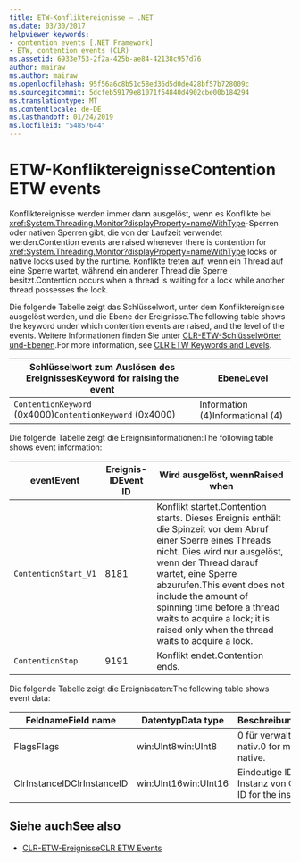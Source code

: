 ```yaml
---
title: ETW-Konfliktereignisse – .NET
ms.date: 03/30/2017
helpviewer_keywords:
- contention events [.NET Framework]
- ETW, contention events (CLR)
ms.assetid: 6933e753-2f2a-425b-ae84-42138c957d76
author: mairaw
ms.author: mairaw
ms.openlocfilehash: 95f56a6c8b51c58ed36d5d0de428bf57b728009c
ms.sourcegitcommit: 5dcfeb59179e81071f54840d4902cbe00b184294
ms.translationtype: MT
ms.contentlocale: de-DE
ms.lasthandoff: 01/24/2019
ms.locfileid: "54857644"
---
```

# <a name="contention-etw-events"></a><span data-ttu-id="a010c-102">ETW-Konfliktereignisse</span><span class="sxs-lookup"><span data-stu-id="a010c-102">Contention ETW events</span></span>

<span data-ttu-id="a010c-103">Konfliktereignisse werden immer dann ausgelöst, wenn es Konflikte bei <xref:System.Threading.Monitor?displayProperty=nameWithType>-Sperren oder nativen Sperren gibt, die von der Laufzeit verwendet werden.</span><span class="sxs-lookup"><span data-stu-id="a010c-103">Contention events are raised whenever there is contention for <xref:System.Threading.Monitor?displayProperty=nameWithType> locks or native locks used by the runtime.</span></span> <span data-ttu-id="a010c-104">Konflikte treten auf, wenn ein Thread auf eine Sperre wartet, während ein anderer Thread die Sperre besitzt.</span><span class="sxs-lookup"><span data-stu-id="a010c-104">Contention occurs when a thread is waiting for a lock while another thread possesses the lock.</span></span>

<span data-ttu-id="a010c-105">Die folgende Tabelle zeigt das Schlüsselwort, unter dem Konfliktereignisse ausgelöst werden, und die Ebene der Ereignisse.</span><span class="sxs-lookup"><span data-stu-id="a010c-105">The following table shows the keyword under which contention events are raised, and the level of the events.</span></span> <span data-ttu-id="a010c-106">Weitere Informationen finden Sie unter [CLR-ETW-Schlüsselwörter und-Ebenen](clr-etw-keywords-and-levels.md).</span><span class="sxs-lookup"><span data-stu-id="a010c-106">For more information, see [CLR ETW Keywords and Levels](clr-etw-keywords-and-levels.md).</span></span>

|<span data-ttu-id="a010c-107">Schlüsselwort zum Auslösen des Ereignisses</span><span class="sxs-lookup"><span data-stu-id="a010c-107">Keyword for raising the event</span></span>|<span data-ttu-id="a010c-108">Ebene</span><span class="sxs-lookup"><span data-stu-id="a010c-108">Level</span></span>|
|-----------------------------------|-----------|
|<span data-ttu-id="a010c-109">`ContentionKeyword` (0x4000)</span><span class="sxs-lookup"><span data-stu-id="a010c-109">`ContentionKeyword` (0x4000)</span></span>|<span data-ttu-id="a010c-110">Information (4)</span><span class="sxs-lookup"><span data-stu-id="a010c-110">Informational (4)</span></span>|

<span data-ttu-id="a010c-111">Die folgende Tabelle zeigt die Ereignisinformationen:</span><span class="sxs-lookup"><span data-stu-id="a010c-111">The following table shows event information:</span></span>

|<span data-ttu-id="a010c-112">event</span><span class="sxs-lookup"><span data-stu-id="a010c-112">Event</span></span>|<span data-ttu-id="a010c-113">Ereignis-ID</span><span class="sxs-lookup"><span data-stu-id="a010c-113">Event ID</span></span>|<span data-ttu-id="a010c-114">Wird ausgelöst, wenn</span><span class="sxs-lookup"><span data-stu-id="a010c-114">Raised when</span></span>|
|-----------|--------------|-----------------|
|`ContentionStart_V1`|<span data-ttu-id="a010c-115">81</span><span class="sxs-lookup"><span data-stu-id="a010c-115">81</span></span>|<span data-ttu-id="a010c-116">Konflikt startet.</span><span class="sxs-lookup"><span data-stu-id="a010c-116">Contention starts.</span></span> <span data-ttu-id="a010c-117">Dieses Ereignis enthält die Spinzeit vor dem Abruf einer Sperre eines Threads nicht. Dies wird nur ausgelöst, wenn der Thread darauf wartet, eine Sperre abzurufen.</span><span class="sxs-lookup"><span data-stu-id="a010c-117">This event does not include the amount of spinning time before a thread waits to acquire a lock; it is raised only when the thread waits to acquire a lock.</span></span>|
|`ContentionStop`|<span data-ttu-id="a010c-118">91</span><span class="sxs-lookup"><span data-stu-id="a010c-118">91</span></span>|<span data-ttu-id="a010c-119">Konflikt endet.</span><span class="sxs-lookup"><span data-stu-id="a010c-119">Contention ends.</span></span>|

<span data-ttu-id="a010c-120">Die folgende Tabelle zeigt die Ereignisdaten:</span><span class="sxs-lookup"><span data-stu-id="a010c-120">The following table shows event data:</span></span>

|<span data-ttu-id="a010c-121">Feldname</span><span class="sxs-lookup"><span data-stu-id="a010c-121">Field name</span></span>|<span data-ttu-id="a010c-122">Datentyp</span><span class="sxs-lookup"><span data-stu-id="a010c-122">Data type</span></span>|<span data-ttu-id="a010c-123">Beschreibung</span><span class="sxs-lookup"><span data-stu-id="a010c-123">Description</span></span>|
|----------------|---------------|-----------------|
|<span data-ttu-id="a010c-124">Flags</span><span class="sxs-lookup"><span data-stu-id="a010c-124">Flags</span></span>|<span data-ttu-id="a010c-125">win:UInt8</span><span class="sxs-lookup"><span data-stu-id="a010c-125">win:UInt8</span></span>|<span data-ttu-id="a010c-126">0 für verwaltet. 1 für nativ.</span><span class="sxs-lookup"><span data-stu-id="a010c-126">0 for managed; 1 for native.</span></span>|
|<span data-ttu-id="a010c-127">ClrInstanceID</span><span class="sxs-lookup"><span data-stu-id="a010c-127">ClrInstanceID</span></span>|<span data-ttu-id="a010c-128">win:UInt16</span><span class="sxs-lookup"><span data-stu-id="a010c-128">win:UInt16</span></span>|<span data-ttu-id="a010c-129">Eindeutige ID für die Instanz von CLR.</span><span class="sxs-lookup"><span data-stu-id="a010c-129">Unique ID for the instance of CLR.</span></span>|

## <a name="see-also"></a><span data-ttu-id="a010c-130">Siehe auch</span><span class="sxs-lookup"><span data-stu-id="a010c-130">See also</span></span>

- [<span data-ttu-id="a010c-131">CLR-ETW-Ereignisse</span><span class="sxs-lookup"><span data-stu-id="a010c-131">CLR ETW Events</span></span>](clr-etw-events.md)
